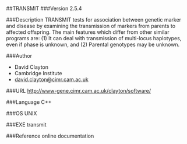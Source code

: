 ##TRANSMIT
###Version
2.5.4

###Description
TRANSMIT tests for association between genetic marker and disease by examining the transmission of markers from parents to affected offspring. The main features which differ from other similar programs are: (1) It can deal with transmission of multi-locus haplotypes, even if phase is unknown, and (2) Parental genotypes may be unknown.

###Author
* David Clayton
* Cambridge Institute
* david.clayton@cimr.cam.ac.uk

###URL
http://www-gene.cimr.cam.ac.uk/clayton/software/

###Language
C++

###OS
UNIX

###EXE
transmit

###Reference
online documentation


